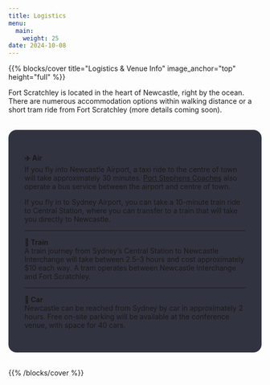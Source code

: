 ```yaml
---
title: Logistics
menu:
  main:
    weight: 25
date: 2024-10-08
---
```


{{% blocks/cover title="Logistics & Venue Info" image_anchor="top" height="full" %}}

Fort Scratchley is located in the heart of Newcastle, right by the ocean. There are numerous accommodation options within walking distance or a short tram ride from Fort Scratchley (more details coming soon).

<div style="max-width:800px; margin:2rem auto; background-color: rgba(1, 2, 18, 0.8); padding: 2rem; border-radius: 1rem; text-align: left;">

**✈️ Air**  
If you fly into Newcastle Airport, a taxi ride to the centre of town will take approximately 30 minutes. [Port Stephens Coaches](https://www.pscoaches.com.au/newcastle-airport-bus/) also operate a bus service between the airport and centre of town.  

If you fly in to Sydney Airport, you can take a 10-minute train ride to Central Station, where you can transfer to a train that will take you directly to Newcastle.

<hr class="my-3">

**🚆 Train**  
A train journey from Sydney’s Central Station to Newcastle Interchange will take between 2.5–3 hours and cost approximately $10 each way. A tram operates between Newcastle Interchange and Fort Scratchley.

<hr class="my-3">

**🚗 Car**  
Newcastle can be reached from Sydney by car in approximately 2 hours. Free on-site parking will be available at the conference venue, with space for 40 cars.

</div>

{{% /blocks/cover %}}
